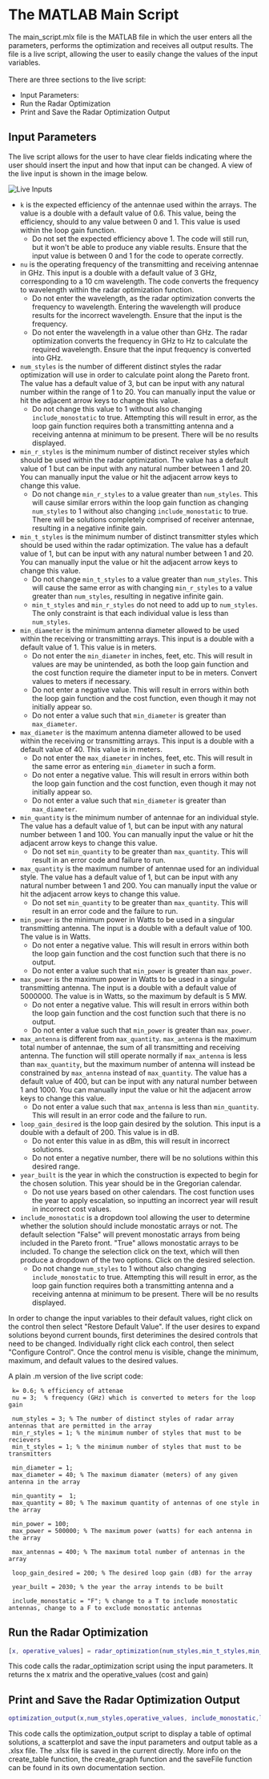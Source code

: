 # The MATLAB Main Script
The main_script.mlx file is the MATLAB file in which the user enters all the parameters, performs the optimization and  receives all output results. The file is a live script, allowing the user to easily change the values of the input variables. <br><br>
There are three sections to the live script:
- Input Parameters:
- Run the Radar Optimization
- Print and Save the Radar Optimization Output

## Input Parameters
The live script allows for the user to have clear fields indicating where the user should insert the input and how that input can be changed. A view of the live input is shown in the image below.

![Live Inputs](https://github.com/BrettAF/ArrAnt-Team-Repo/assets/166050829/7be6d7e7-70c1-431a-98ce-229830bc958b)

* `k` is the expected efficiency of the antennae used within the arrays. The value is a double with a default value of 0.6. This value, being the efficiency, should to any value between 0 and 1. This value is used within the loop gain function.
  * Do not set the expected efficiency above 1. The code will still run, but it won't be able to produce any viable results. Ensure that the input value is between 0 and 1 for the code to operate correctly.
* `nu` is the operating frequency of the transmitting and receiving antennae in GHz. This input is a double with a default value of 3 GHz, corresponding to a 10 cm wavelength. The code converts the frequency to wavelength within the radar optimization function.
  * Do not enter the wavelength, as the radar optimization converts the frequency to wavelength. Entering the wavelength will produce results for the incorrect wavelength. Ensure that the input is the frequency.
  * Do not enter the wavelength in a value other than GHz. The radar optimization converts the frequency in GHz to Hz to calculate the required wavelength. Ensure that the input frequency is converted into GHz. 
* `num_styles` is the number of different distinct styles the radar optimization will use in order to calculate point along the Pareto front. The value has a default value of 3, but can be input with any natural number within the range of 1 to 20. You can manually input the value or hit the adjacent arrow keys to change this value.
  * Do not change this value to 1 without also changing `include_monostatic` to true. Attempting this will result in error, as the loop gain function requires both a transmitting antenna and a receiving antenna at minimum to be present. There will be no results displayed.
* `min_r_styles` is the minimum number of distinct receiver styles which should be used within the radar optimization. The value has a default value of 1 but can be input with any natural number between 1 and 20. You can manually input the value or hit the adjacent arrow keys to change this value.
  * Do not change `min_r_styles` to a value greater than `num_styles`. This will cause similar errors within the loop gain function as changing `num_styles` to 1 without also changing `include_monostatic` to true. There will be solutions completely comprised of receiver antennae, resulting in a negative infinite gain.
* `min_t_styles` is the minimum number of distinct transmitter styles which should be used within the radar optimization. The value has a default value of 1, but can be input with any natural number between 1 and 20. You can manually input the value or hit the adjacent arrow keys to change this value. 
  * Do not change `min_t_styles` to a value greater than `num_styles`. This will cause the same error as with changing `min_r_styles` to a value greater than `num_styles`, resulting in negative infinite gain.
  * `min_t_styles` and `min_r_styles` do not need to add up to `num_styles`. The only constraint is that each individual value is less than `num_styles`.
* `min_diameter` is the minimum antenna diameter allowed to be used within the receiving or transmitting arrays. This input is a double with a default value of 1. This value is in meters.
  * Do not enter the `min_diameter` in inches, feet, etc. This will result in values are may be unintended, as both the loop gain function and the cost function require the diameter input to be in meters. Convert values to meters if necessary.
  * Do not enter a negative value. This will result in errors within both the loop gain function and the cost function, even though it may not initially appear so.
  * Do not enter a value such that `min_diameter` is greater than `max_diameter`.
* `max_diameter` is the maximum antenna diameter allowed to be used within the receiving or transmitting arrays. This input is a double with a default value of 40. This value is in meters.
  * Do not enter the `max_diameter` in inches, feet, etc. This will result in the same error as entering `min_diameter` in such a form.
  * Do not enter a negative value. This will result in errors within both the loop gain function and the cost function, even though it may not initially appear so.
  * Do not enter a value such that `min_diameter` is greater than `max_diameter`.
* `min_quantity` is the minimum number of antennae for an individual style. The value has a default value of 1, but can be input with any natural number between 1 and 100. You can manually input the value or hit the adjacent arrow keys to change this value.
  * Do not set `min_quantity` to be greater than `max_quantity`. This will result in an error code and failure to run.
* `max_quantity` is the maximum number of antennae used for an individual style. The value has a default value of 1, but can be input with any natural number between 1 and 200. You can manually input the value or hit the adjacent arrow keys to change this value.
  * Do not set `min_quantity` to be greater than `max_quantity`. This will result in an error code and the failure to run.
* `min_power` is the minimum power in Watts to be used in a singular transmitting antenna. The input is a double with a default value of 100. The value is in Watts.
  * Do not enter a negative value. This will result in errors within both the loop gain function and the cost function such that there is no output.
  * Do not enter a value such that `min_power` is greater than `max_power`.
* `max_power` is the maximum power in Watts to be used in a singular transmitting antenna. The input is a double with a default value of 5000000. The value is in Watts, so the maximum by default is 5 MW.
  * Do not enter a negative value. This will result in errors within both the loop gain function and the cost function such that there is no output.
  * Do not enter a value such that `min_power` is greater than `max_power`.
* `max_antenna` is different from `max_quantity`. `max_antenna` is the maximum total number of antennae, the sum of all transmitting and receiving antenna. The function will still operate normally if `max_antenna` is less than `max_quantity`, but the maximum number of antenna will instead be constrained by `max_antenna` instead of `max_quantity`. The value has a default value of 400, but can be input with any natural number between 1 and 1000. You can manually input the value or hit the adjacent arrow keys to change this value.
  * Do not enter a value such that `max_antenna` is less than `min_quantity`. This will result in an error code and the failure to run.
* `loop_gain_desired` is the loop gain desired by the solution. This input is a double with a default of 200. This value is in dB.
  * Do not enter this value in as dBm, this will result in incorrect solutions.
  * Do not enter a negative number, there will be no solutions within this desired range.
* `year_built` is the year in which the construction is expected to begin for the chosen solution. This year should be in the Gregorian calendar.
  * Do not use years based on other calendars. The cost function uses the year to apply escalation, so inputting an incorrect year will result in incorrect cost values.
* `include_monostatic` is a dropdown tool allowing the user to determine whether the solution should include monostatic arrays or not. The default selection "False" will prevent monostatic arrays from being included in the Pareto front. "True" allows monostatic arrays to be included. To change the selection click on the text, which will then produce a dropdown of the two options. Click on the desired selection.
  * Do not change `num_styles` to 1 without also changing `include_monostatic` to true. Attempting this will result in error, as the loop gain function requires both a transmitting antenna and a receiving antenna at minimum to be present. There will be no results displayed.

In order to change the input variables to their default values, right click on the control then select "Restore Default Value". If the user desires to expand solutions beyond current bounds, first deterimines the desired controls that need to be changed. Individually right click each control, then select "Configure Control". Once the control menu is visible, change the minimum, maximum, and default values to the desired values.

A plain .m version of the live script code:
```
 k= 0.6; % efficiency of attenae
 nu = 3;  % frequency (GHz) which is converted to meters for the loop gain
  
 num_styles = 3; % The number of distinct styles of radar array antennas that are permitted in the array  
 min_r_styles = 1; % the minimum number of styles that must to be recievers
 min_t_styles = 1; % the minimum number of styles that must to be transmitters

 min_diameter = 1;
 max_diameter = 40; % The maximum diamater (meters) of any given antenna in the array
    
 min_quantity =  1;
 max_quantity = 80; % The maximum quantity of antennas of one style in the array
      
 min_power = 100;
 max_power = 500000; % The maximum power (watts) for each antenna in the array
 
 max_antennas = 400; % The maximum total number of antennas in the array

 loop_gain_desired = 200; % The desired loop gain (dB) for the array
 
 year_built = 2030; % the year the array intends to be built

 include_monostatic = "F"; % change to a T to include monostatic antennas, change to a F to exclude monostatic antennas
```

## Run the Radar Optimization
```MATLAB
[x, operative_values] = radar_optimization(num_styles,min_t_styles,min_r_styles,min_quantity,max_quantity,min_diameter,max_diameter,min_power,max_power,year_built,include_monostatic,k,nu,max_antennas);
```
This code calls the radar_optimization script using the input parameters. It returns the x matrix and the operative_values (cost and gain)


## Print and Save the Radar Optimization Output
```MATLAB
optimization_output(x,num_styles,operative_values, include_monostatic,loop_gain_desired, min_t_styles,min_r_styles,min_quantity,max_quantity,min_diameter,max_diameter,min_power,max_power,year_built,k,nu,max_antennas)
```
This code calls the optimization_output script to display a table of optimal solutions, a scatterplot and save the input parameters and output table as a .xlsx file. The .xlsx file is saved in the current directly. More info on the create_table function, the create_graph function and the saveFile function can be found in its own documentation section.

